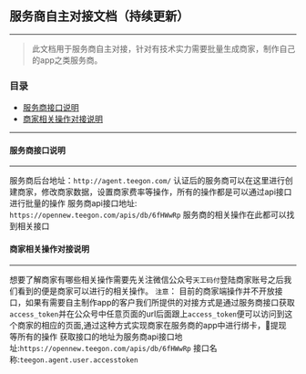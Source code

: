 ## 服务商自主对接文档（持续更新）

------------
>此文档用于服务商自主对接，针对有技术实力需要批量生成商家，制作自己的app之类服务商。

### 目录
- [服务商接口说明](#服务商接口说明)
- [商家相关操作对接说明](#商家相关操作对接说明)
***********

#### 服务商接口说明
--------
服务商后台地址：`http://agent.teegon.com/`
认证后的服务商可以在这里进行创建商家，修改商家数据，设置商家费率等操作，所有的操作都是可以通过api接口进行批量的操作
服务商api接口地址: `https://opennew.teegon.com/apis/db/6fHWwRp`
服务商的相关操作在此都可以找到相关接口

#### 商家相关操作对接说明
-----
想要了解商家有哪些相关操作需要先关注微信公众号`天工码付`登陆商家账号之后我们看到的便是商家可以进行的相关操作。
`注意`： 目前的商家端操作并不开放接口，如果有需要自主制作app的客户我们所提供的对接方式是通过服务商接口获取`access_token`并在公众号中任意页面的url后面跟上`access_token`便可以访问到这个商家的相应的页面,通过这种方式实现商家在服务商的app中进行绑卡，提现 等所有的操作
获取接口的地址为服务商api接口地址:`https://opennew.teegon.com/apis/db/6fHWwRp`
接口名称:`teegon.agent.user.accesstoken`
